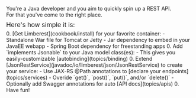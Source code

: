You're a Java developer and you aim to quickly spin up a REST API.   
For that you've come to the right place.  
<div style="position:relative;top:-5px;font-size:17px;">Here's how simple it is:</div>
  0. [Get Limberest](cookbook/install) for your favorite container:
     - Standalone War file for Tomcat or Jetty
     - Jar dependency to embed in your JavaEE webapp
     - Spring Boot dependency for freestanding apps
  0. Add `implements Jsonable` to your Java model class(es):
     - This gives you easily-customizable [autobinding](topics/binding)
  0. Extend [JsonRestService](javadoc/io/limberest/json/JsonRestService) to create your service:
     - Use JAX-RS @Path annotations to [declare your endpoints](topics/services)
     - Overide `get()`, `post()`, `put()`, and/or `delete()`
     - Optionally add Swagger annotations for auto [API docs](topics/apis)
  0. Have fun!

  
